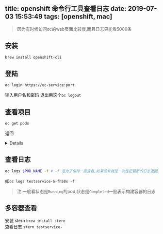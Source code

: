 title: openshift 命令行工具查看日志
date: 2019-07-03 15:53:49
tags: [openshift, mac]
---
> 因为有时候访问oc的web页面比较慢,而且日志只能看5000条
<!-- more -->
## 安装
``` bash
brew install openshift-cli
```

## 登陆
``` bash
oc login https://oc-service:port
```
输入用户名和密码
退出用这个`oc logout`

## 查看项目
``` bash
oc get pods
```
返回    
<details>
``` bash
NAME                        READY     STATUS      RESTARTS   AGE
testservice-6-fh58x          1/1       Running     1          94d
testservice-6-ql5km          1/1       Running     0          94d
```
</details>

## 查看日志
``` bash
oc logs $POD_NAME -f # -f 是为了保持一直查看,如果没有就是一次性把最新的日志返回然后结束了
```
如`oc logs testservice-6-fh58x -f`
> 注:一般看状态是`Running`的pod,状态是`Completed`一般表示构建容器的日志

## 多容器查看
安装 stern `brew install stern`    
查看日志 `stern testservice-`   


